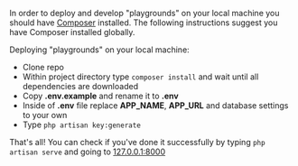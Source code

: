 In order to deploy and develop "playgrounds" on your local machine you should have <a href="https://getcomposer.org">Composer</a> installed. The following instructions suggest you have Composer installed globally.

Deploying "playgrounds" on your local machine:
- Clone repo
- Within project directory type `composer install` and wait until all dependencies are downloaded
- Copy **.env.example** and rename it to **.env**
- Inside of **.env** file replace **APP_NAME**, **APP_URL** and database settings to your own
- Type `php artisan key:generate`

That's all! You can check if you've done it successfully by typing `php artisan serve` and going to <a href="http://127.0.0.1:8000" target="_blank">127.0.0.1:8000</a>
